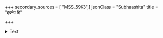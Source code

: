 +++
secondary_sources = [ "MSS_5963",]
jsonClass = "Subhaashita"
title = "इदमेव हि"

+++

<details><summary>Text</summary>

इदमेव हि पाण्डित्यं चातुर्यमिदमेव हि।  
इदमेव सुबुद्धित्वम् आयादल्पतरो व्ययः॥
</details>
